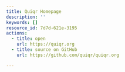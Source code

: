 ```yaml
---
title: Quiqr Homepage
description: ''
keywords: []
resource_id: 7d7d-621e-3195
actions:
  - title: open
    url: https://quiqr.org
  - title: source on GitHub
    url: https://github.com/quiqr/quiqr.org

---
```




